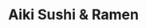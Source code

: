 ---
layout: place
title: "Aiki Sushi & Ramen"
permalink: /colorado/colorado-springs/aiki-sushi-ramen.html
stateAbbr: CO
stateName: Colorado
cityName: Colorado Springs
seo:
  name: "Aiki Sushi & Ramen"
  type: Restaurant
  links: http://www.sushiaikico.com/
description: "Looking for sushi in Colorado Springs, Colorado? Check out Aiki Sushi & Ramen for a delightful Japanese dining experience. Enjoy a variety of sushi and other..."
place_id: ChIJb7HXdK5JE4cRyi3ezl899_4
photos:
  - name: >-
      places/ChIJb7HXdK5JE4cRyi3ezl899_4/photos/AeeoHcIL0aLusvywkyGYeLO64hElDndMmZawz4UH7CwIPIR0bpo1BuyPWI7jUyqz4ZMDbRX2-XmWxDaZwURcOOKr5Pg5f3BqnDIBVtdbGa_fC18jar1BrciEip7kc6GA3Dp13FgodTvfMx-yE9nfbcB35FgqtGnqcvuPaRhVnXuTf497rHCjkg-nCf5e7Y5S8eZc9gwrHlbEn2nDRiv9zE7Do6rZnkVqXmlJhMdeVROG7IBKXpJyUWdUzDJ9yHJnrfvVO2KOHAOlsLt-NZhaVACw_XFamYv44vZiB2km06fiKBf6Z6zEnE_9AXwptgAneFjte1mzUU78Di3QX8SnwF-gA3CVixKWKsRZhHXrkETEBWZdEFmm35iNdtm03cJesUzVjYhaq7fa22aL0DZ_zOM_d5C39gmsHpHXpJViCs7rmnUmXw
    widthPx: 3024
    heightPx: 3024
    authorAttributions:
      - displayName: sylvia malone
        uri: https://maps.google.com/maps/contrib/110211490324930075991
        photoUri: >-
          https://lh3.googleusercontent.com/a-/ALV-UjUS9gjyzwkj3_uTflgwU5o9CRYWhbi9wUlMjTDpHJe8x8oOJzNskQ=s100-p-k-no-mo
    flagContentUri: >-
      https://www.google.com/local/imagery/report/?cb_client=maps_api_places.places_api&image_key=!1e10!2sCIHM0ogKEICAgICsqL7eEA&hl=en-US
    googleMapsUri: >-
      https://www.google.com/maps/place//data=!3m4!1e2!3m2!1sCIHM0ogKEICAgICsqL7eEA!2e10!4m2!3m1!1s0x871349ae74d7b16f:0xfef73d5fcede2dca
  - name: >-
      places/ChIJb7HXdK5JE4cRyi3ezl899_4/photos/AeeoHcLDYwvo4D8LUBBeX7d2F6R9tXAAvnBJNyxl8c3Ucvi5YIxhfFNFlGlBZiqh9KkFKQ7LW_FS8v7PRUxyN21KaeZ3yeMpX5vOOtG1btXrVfSyTiilUZbyMEUyfB5pu7FTKafCirSdwK3JsCs9UBy3rjbKS8HIKLwQbjsY_cC2_hRa6ZgDNBJBzM5bJn83MhczmDlzF_uFrfjR-zqxyT_XyQGmvfCuF-KR3hs0_6dKwlRnzKBRJY3JdD13fm-Abtus5cCp6f1uKGpFIbxlkF6eiipSdqLbJ67PzGqAJmmWj1MtJw
    widthPx: 750
    heightPx: 1000
    authorAttributions:
      - displayName: Aiki Sushi & Ramen
        uri: https://maps.google.com/maps/contrib/108777494306645115346
        photoUri: >-
          https://lh3.googleusercontent.com/a-/ALV-UjXXpBoVZLpDO8NY_7qbA5t75LB71delYUwBWLgISU5ZZ1KnwCA=s100-p-k-no-mo
    flagContentUri: >-
      https://www.google.com/local/imagery/report/?cb_client=maps_api_places.places_api&image_key=!1e10!2sAF1QipPK4HvMcGBGYRHh0pj-4Ty9efwb9uC5h8edeR21&hl=en-US
    googleMapsUri: >-
      https://www.google.com/maps/place//data=!3m4!1e2!3m2!1sAF1QipPK4HvMcGBGYRHh0pj-4Ty9efwb9uC5h8edeR21!2e10!4m2!3m1!1s0x871349ae74d7b16f:0xfef73d5fcede2dca
  - name: >-
      places/ChIJb7HXdK5JE4cRyi3ezl899_4/photos/AeeoHcLPmfoKNc-666HSG_QLheux0AyuBw0h0vPPlhIYXAXKBap6xdJN9Gxo6v6yq60GUkhemtd7zTp_Jw72nl67AURzMf0KLuYw06LK4bm3UdZgddZv8ArYaCqvjekx1eU7S8zfbA27QIbrslRT1GZEJyEwNphbgH4JLXX8bvyzW6VQ0m0Ggz7no9hAcDwsPVbp-2n5r5TnuIe6mqsI9NFPSFr9drTITR9n03l3GzPC7YI2YBujb9Ve6N0h0byY8OURdweFYuoh8pu8GOrfrwt3vfPQ0Mal_ORaYKFY8Ho-3wIhzA
    widthPx: 750
    heightPx: 1000
    authorAttributions:
      - displayName: Aiki Sushi & Ramen
        uri: https://maps.google.com/maps/contrib/108777494306645115346
        photoUri: >-
          https://lh3.googleusercontent.com/a-/ALV-UjXXpBoVZLpDO8NY_7qbA5t75LB71delYUwBWLgISU5ZZ1KnwCA=s100-p-k-no-mo
    flagContentUri: >-
      https://www.google.com/local/imagery/report/?cb_client=maps_api_places.places_api&image_key=!1e10!2sAF1QipMtm76mI0-QfxPICD9KjbQMl_KaYaqwjAfKdLOQ&hl=en-US
    googleMapsUri: >-
      https://www.google.com/maps/place//data=!3m4!1e2!3m2!1sAF1QipMtm76mI0-QfxPICD9KjbQMl_KaYaqwjAfKdLOQ!2e10!4m2!3m1!1s0x871349ae74d7b16f:0xfef73d5fcede2dca
  - name: >-
      places/ChIJb7HXdK5JE4cRyi3ezl899_4/photos/AeeoHcJb9-Dw1CfuLaYOlCUq2fV4hlGTQn03NXVT7ROYbn6VxEqcK9ExZcASjGk7TNrBeTUr84VrMPHScVlS5MN5Tm1dFcGrKXk36YVPbtRjNComCT1xgjo_QzbM9f_MPcv_MDZ2Tj_j_380yhs8tQCuhrng9NPGpEJN9ZcAgLNWGmtxArJxC3L5iL1oormpPbOcbfHgUxR7fSE111_Zv_c2ZMMt98HIWT606F-sW7TeNCw5KomJA_RykJNrE_E4cMRaU6o3WHZQTO8cTA-Q774KM4jnAbBc345OZclZSdRhhHuTmA
    widthPx: 854
    heightPx: 564
    authorAttributions:
      - displayName: Aiki Sushi & Ramen
        uri: https://maps.google.com/maps/contrib/108777494306645115346
        photoUri: >-
          https://lh3.googleusercontent.com/a-/ALV-UjXXpBoVZLpDO8NY_7qbA5t75LB71delYUwBWLgISU5ZZ1KnwCA=s100-p-k-no-mo
    flagContentUri: >-
      https://www.google.com/local/imagery/report/?cb_client=maps_api_places.places_api&image_key=!1e10!2sAF1QipN1XY6J-pgv3qdtr-P76AZxItnbPSHamUlRIFs-&hl=en-US
    googleMapsUri: >-
      https://www.google.com/maps/place//data=!3m4!1e2!3m2!1sAF1QipN1XY6J-pgv3qdtr-P76AZxItnbPSHamUlRIFs-!2e10!4m2!3m1!1s0x871349ae74d7b16f:0xfef73d5fcede2dca
  - name: >-
      places/ChIJb7HXdK5JE4cRyi3ezl899_4/photos/AeeoHcLzJt1bvq3tdd2QUVFxYqSMPZxccoulYLwmYlaMbZPnHfavZzo1mjJmdcYEXk786-O_K9ecnhhhMwD0eeIDADqwsvpLCW159-p260QjVuYaaHNCbHcYmkqBzeo7AAWo2GRnZwatSh7QEi2QTNV2uj6L6qYrv3lsAre51HFZ2vZFdviOWaUQw4npXewjY2b7oXX8iO4ILOMeG2afKVgPyUWUz9AwIXI660nc_XrcatADdpwcZ-TDVmVvT0pO1G0_2pWZySsc1wcXhSy-np4KzdfJl65S6Ylr9USun_BiR4QaQg
    widthPx: 750
    heightPx: 1000
    authorAttributions:
      - displayName: Aiki Sushi & Ramen
        uri: https://maps.google.com/maps/contrib/108777494306645115346
        photoUri: >-
          https://lh3.googleusercontent.com/a-/ALV-UjXXpBoVZLpDO8NY_7qbA5t75LB71delYUwBWLgISU5ZZ1KnwCA=s100-p-k-no-mo
    flagContentUri: >-
      https://www.google.com/local/imagery/report/?cb_client=maps_api_places.places_api&image_key=!1e10!2sAF1QipN5kY2PbkXfC3xyOW6ri2-hJ0tomZH9nQ7PJy-5&hl=en-US
    googleMapsUri: >-
      https://www.google.com/maps/place//data=!3m4!1e2!3m2!1sAF1QipN5kY2PbkXfC3xyOW6ri2-hJ0tomZH9nQ7PJy-5!2e10!4m2!3m1!1s0x871349ae74d7b16f:0xfef73d5fcede2dca
  - name: >-
      places/ChIJb7HXdK5JE4cRyi3ezl899_4/photos/AeeoHcIBUcRVvGFRCkTWm029MCJfNmfk3r2fGI6jFZkWV-7RC3gmEc8aVhvjwt-unA3oEqo5pbN7lp2DgMRLheyxZDm9U1iZvcMswsbm2e8Di5hqZB84DstJCo-5w7tMfVj_eK3wpWrfrTKsCY8tg-_7UL5xmXRvDAR6A4omHkZrs0OsAvHeB-I3-UWWyMbGBStY9zVfANvmjUYSAXcUfBYokzcg85Mous5f2fxLzNcRPARIWlJJ4B8jDeqrtOqqLwoSBKiz53_VwxjUVseYi0vZK0d1bPqTJ0MVffyFKW2ZQTHHxw
    widthPx: 621
    heightPx: 567
    authorAttributions:
      - displayName: Aiki Sushi & Ramen
        uri: https://maps.google.com/maps/contrib/108777494306645115346
        photoUri: >-
          https://lh3.googleusercontent.com/a-/ALV-UjXXpBoVZLpDO8NY_7qbA5t75LB71delYUwBWLgISU5ZZ1KnwCA=s100-p-k-no-mo
    flagContentUri: >-
      https://www.google.com/local/imagery/report/?cb_client=maps_api_places.places_api&image_key=!1e10!2sAF1QipM5xdFuqQaHzKi-a-RVTPWbBtgPTEuff5MZ3pu_&hl=en-US
    googleMapsUri: >-
      https://www.google.com/maps/place//data=!3m4!1e2!3m2!1sAF1QipM5xdFuqQaHzKi-a-RVTPWbBtgPTEuff5MZ3pu_!2e10!4m2!3m1!1s0x871349ae74d7b16f:0xfef73d5fcede2dca
  - name: >-
      places/ChIJb7HXdK5JE4cRyi3ezl899_4/photos/AeeoHcIm8AZCiO2vVe0TfOqHLOssrNAzssfpuNbSbJP1vmONeAp73HbLJrmC49pNlg-0-Pkx-m3AQ0TvIjOVfkk6bC5nwWSL0o-X1rc8rjP1uaZK57D0NDP9pdeS2CGnQOsZOoumV5tV-ozQeBxFJX3zEkhgFbX2rD9vJDeddKQ1C97cByxTA_MrvWuIw5TE00eWzAQ1tCObEwHK9TeNyQ3-WsLZtxESBXpgaCB0qhB7qc1FKalycngVgPKpwcE8pg_rC-tsnNaXHhmZbmQpTSwRYY0rbE1413TCxAJXs0-euJ4kdw
    widthPx: 1000
    heightPx: 750
    authorAttributions:
      - displayName: Aiki Sushi & Ramen
        uri: https://maps.google.com/maps/contrib/108777494306645115346
        photoUri: >-
          https://lh3.googleusercontent.com/a-/ALV-UjXXpBoVZLpDO8NY_7qbA5t75LB71delYUwBWLgISU5ZZ1KnwCA=s100-p-k-no-mo
    flagContentUri: >-
      https://www.google.com/local/imagery/report/?cb_client=maps_api_places.places_api&image_key=!1e10!2sAF1QipMamhGhbQpudOQFM9iXh6GU7n85thGwV2iL2gc7&hl=en-US
    googleMapsUri: >-
      https://www.google.com/maps/place//data=!3m4!1e2!3m2!1sAF1QipMamhGhbQpudOQFM9iXh6GU7n85thGwV2iL2gc7!2e10!4m2!3m1!1s0x871349ae74d7b16f:0xfef73d5fcede2dca
  - name: >-
      places/ChIJb7HXdK5JE4cRyi3ezl899_4/photos/AeeoHcLlG9gWi8iPnnraS0iftnXUUYcfFHPbd6A56D1vDoItJUxZM9M3rS-KrlL9YZfo8xCbQUC6nVHGC-CnV4HvipJ_SMi-ok118U83wIHtQOkeUiJbJcagZDurbdoEDM4s6CeCFx13Fovr1yrZTw6Cp0xkt1V4blBdPDptKdD22wa47kCj3MeAoqJnYN4XFz1bMjCBZHMbnbX5AMvmSiO5WFE1jzu7W5ev7nmynAFIkLuOIgdeGmq5eL1JkTyBQ54iEdXQ_LO8iCAA_qoR93qhLIPnzFAgtVmxBfpfegTx04Y_RhQsdZSJaTlRXM_-H05VYJWi73LllG7mAJwpoC6xpSUVgOhXXUvUByOjnUhiyS0vmCeVPfemCV5z-N7vMRX5a-1tuJ79iDFJB4LGeHFKNVI9E2Y00noxp4qprbfIIJM
    widthPx: 3559
    heightPx: 2153
    authorAttributions:
      - displayName: Isabel M
        uri: https://maps.google.com/maps/contrib/115240168598521838724
        photoUri: >-
          https://lh3.googleusercontent.com/a-/ALV-UjXmyrLmHgRH2K2NMNzG0U5587eLedV25SBqzn_YiFKFhu3qcopb=s100-p-k-no-mo
    flagContentUri: >-
      https://www.google.com/local/imagery/report/?cb_client=maps_api_places.places_api&image_key=!1e10!2sCIHM0ogKEICAgICLmuS_cw&hl=en-US
    googleMapsUri: >-
      https://www.google.com/maps/place//data=!3m4!1e2!3m2!1sCIHM0ogKEICAgICLmuS_cw!2e10!4m2!3m1!1s0x871349ae74d7b16f:0xfef73d5fcede2dca
  - name: >-
      places/ChIJb7HXdK5JE4cRyi3ezl899_4/photos/AeeoHcIAaBLnrhEY3QTyrjNM_Zctz_76vLyrNzLlGTFxlwvSflgZpCSZfcNVUK_1B5wOa8UM3wk6vPQbfMaP3zu7jsqsg2EegmUHmIaRSzBao9AAfqcIHuT4V_2qpajZquOxb869wp-RtJkO0A17-Jx_79plhbsz22rmiFq4KcLzE8d8w4jk1fFVZaNqoD1m637nFLRPx52euXATHbdCnL0fBiFYL67kdbSk_NZHq6qg_HDhMtZ0xSDW5E9IwUJMiGKaJ1ghhNeiavctWPFDys0zo3tybU5t4c_vaea8EXUFpcWlGQ
    widthPx: 750
    heightPx: 1000
    authorAttributions:
      - displayName: Aiki Sushi & Ramen
        uri: https://maps.google.com/maps/contrib/108777494306645115346
        photoUri: >-
          https://lh3.googleusercontent.com/a-/ALV-UjXXpBoVZLpDO8NY_7qbA5t75LB71delYUwBWLgISU5ZZ1KnwCA=s100-p-k-no-mo
    flagContentUri: >-
      https://www.google.com/local/imagery/report/?cb_client=maps_api_places.places_api&image_key=!1e10!2sAF1QipOmQpepiB2kTN1fo8wdL1Uz1UUVS_TPFxAA7tbd&hl=en-US
    googleMapsUri: >-
      https://www.google.com/maps/place//data=!3m4!1e2!3m2!1sAF1QipOmQpepiB2kTN1fo8wdL1Uz1UUVS_TPFxAA7tbd!2e10!4m2!3m1!1s0x871349ae74d7b16f:0xfef73d5fcede2dca
  - name: >-
      places/ChIJb7HXdK5JE4cRyi3ezl899_4/photos/AeeoHcLia_nQPYcS0lX0ojpsN9XsI1kxlIYtcYYWyemKED-s7zrhHsZVEVmzfHdWRxU8RDcisTRxGtbveOLkumpLpNWFiPru6ltJlubl9vfs3atUQhp6xUHk7tbLgRCCghruDBxun0bBhM0bRTSHJQtRO7TLnBheNaEbQMq1IPbynSGnpf6noQIpKmX79gOWGAMI-Axtth5v9-xUgA1AxpR_m2U00PTrdb3dCvNB3OnQqbIzdntz91feLKpiZkM6_3gK4BFz7b7ApdQBlHNnSro7p8kJi8fypNPbThiFz71EXJ20AA
    widthPx: 632
    heightPx: 610
    authorAttributions:
      - displayName: Aiki Sushi & Ramen
        uri: https://maps.google.com/maps/contrib/108777494306645115346
        photoUri: >-
          https://lh3.googleusercontent.com/a-/ALV-UjXXpBoVZLpDO8NY_7qbA5t75LB71delYUwBWLgISU5ZZ1KnwCA=s100-p-k-no-mo
    flagContentUri: >-
      https://www.google.com/local/imagery/report/?cb_client=maps_api_places.places_api&image_key=!1e10!2sAF1QipPT_MGR7HPsdAC_ekL6J7hkzCH-a9F_0Bxmy5Na&hl=en-US
    googleMapsUri: >-
      https://www.google.com/maps/place//data=!3m4!1e2!3m2!1sAF1QipPT_MGR7HPsdAC_ekL6J7hkzCH-a9F_0Bxmy5Na!2e10!4m2!3m1!1s0x871349ae74d7b16f:0xfef73d5fcede2dca
address: 4359 Integrity Center Point, Colorado Springs, CO 80917, USA
street: 4359 Integrity Center Point
city: Colorado Springs
state: CO
zip: '80917'
country: USA
neighborhood: null
latitude: '38.894661'
longitude: '-104.720703'
accessibility_options:
  wheelchairAccessibleParking: true
  wheelchairAccessibleEntrance: true
  wheelchairAccessibleRestroom: true
  wheelchairAccessibleSeating: true
business_status: OPERATIONAL
name: Aiki Sushi & Ramen
google_maps_links:
  directionsUri: >-
    https://www.google.com/maps/dir//''/data=!4m7!4m6!1m1!4e2!1m2!1m1!1s0x871349ae74d7b16f:0xfef73d5fcede2dca!3e0
  placeUri: https://maps.google.com/?cid=18372220686583082442
  writeAReviewUri: >-
    https://www.google.com/maps/place//data=!4m3!3m2!1s0x871349ae74d7b16f:0xfef73d5fcede2dca!12e1
  reviewsUri: >-
    https://www.google.com/maps/place//data=!4m4!3m3!1s0x871349ae74d7b16f:0xfef73d5fcede2dca!9m1!1b1
  photosUri: >-
    https://www.google.com/maps/place//data=!4m3!3m2!1s0x871349ae74d7b16f:0xfef73d5fcede2dca!10e5
primary_type: Sushi Restaurant
opening_hours:
  regular: null
  current: null
secondary_opening_hours:
  regular:
    weekdayDescriptions: null
    type: null
  current:
    weekdayDescriptions: null
    type: null
phone: (719) 800-9003
price_level: PRICE_LEVEL_MODERATE
price_range: $10 &ndash; $20
rating: '3.6'
rating_count: 450
website: http://www.sushiaikico.com/
reviews: null
parking_options: null
payment_options: null
allow_dogs: null
curbside_pickup: null
delivery: null
dine_in: null
good_for_children: null
good_for_groups: null
good_for_sports: null
live_music: null
menu_for_children: null
outdoor_seating: null
reservable: null
restroom: null
serves_beer: null
serves_breakfast: null
serves_brunch: null
serves_cocktails: null
serves_coffee: null
serves_dinner: null
serves_dessert: null
serves_lunch: null
serves_vegetarian_food: null
serves_wine: null
takeout: null
summary: null

---